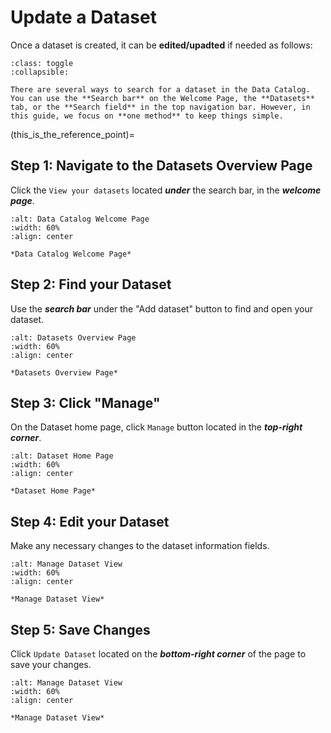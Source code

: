 # Update a Dataset
Once a dataset is created, it can be **edited/upadted** if needed as follows:


```{admonition} Search Options
:class: toggle
:collapsible:

There are several ways to search for a dataset in the Data Catalog. You can use the **Search bar** on the Welcome Page, the **Datasets** tab, or the **Search field** in the top navigation bar. However, in this guide, we focus on **one method** to keep things simple.
```

(this_is_the_reference_point)=
## Step 1: Navigate to the Datasets Overview Page
Click the `View your datasets` located ***under*** the search bar, in the ***welcome page***.


```{figure} ../../../_static/images/homepage_view_all_datasets.png
:alt: Data Catalog Welcome Page
:width: 60%
:align: center

*Data Catalog Welcome Page*

```


## Step 2: Find your Dataset 
Use the ***search bar*** under the "Add dataset" button to find and open your dataset.


```{figure} ../../../_static/images/search_datasets.png
:alt: Datasets Overview Page
:width: 60%
:align: center

*Datasets Overview Page*

```

## Step 3: Click "Manage" 
On the Dataset home page, click `Manage` button located in the ***top-right corner***.


```{figure} ../../../_static/images/manage_button_dataset.png
:alt: Dataset Home Page
:width: 60%
:align: center

*Dataset Home Page*

```


## Step 4: Edit your Dataset
Make any necessary changes to the dataset information fields.

```{figure} ../../../_static/images/manage_dataset_view.png
:alt: Manage Dataset View
:width: 60%
:align: center

*Manage Dataset View*

```


## Step 5: Save Changes
Click `Update Dataset` located on the ***bottom-right corner*** of the page to save your changes.

```{figure} ../../../_static/images/update_dataset_button.png
:alt: Manage Dataset View
:width: 60%
:align: center

*Manage Dataset View*

```

